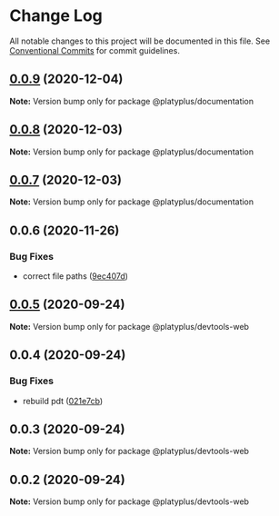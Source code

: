 # Change Log

All notable changes to this project will be documented in this file.
See [Conventional Commits](https://conventionalcommits.org) for commit guidelines.

## [0.0.9](https://github.com/platyplus/platyplus/compare/@platyplus/documentation@0.0.8...@platyplus/documentation@0.0.9) (2020-12-04)

**Note:** Version bump only for package @platyplus/documentation





## [0.0.8](https://github.com/platyplus/platyplus/compare/@platyplus/documentation@0.0.7...@platyplus/documentation@0.0.8) (2020-12-03)

**Note:** Version bump only for package @platyplus/documentation





## [0.0.7](https://github.com/platyplus/platyplus/compare/@platyplus/documentation@0.0.6...@platyplus/documentation@0.0.7) (2020-12-03)

**Note:** Version bump only for package @platyplus/documentation





## 0.0.6 (2020-11-26)


### Bug Fixes

* correct file paths ([9ec407d](https://github.com/platyplus/platyplus/commit/9ec407ddc633d60da01f29182ba72deef2ddfc8f))





## [0.0.5](https://github.com/platyplus/platyplus/compare/@platyplus/devtools-web@0.0.4...@platyplus/devtools-web@0.0.5) (2020-09-24)

**Note:** Version bump only for package @platyplus/devtools-web





## 0.0.4 (2020-09-24)


### Bug Fixes

* rebuild pdt ([021e7cb](https://github.com/platyplus/platyplus/commit/021e7cb617ad0fe251d134395196050f64c72d08))





## 0.0.3 (2020-09-24)

**Note:** Version bump only for package @platyplus/devtools-web





## 0.0.2 (2020-09-24)

**Note:** Version bump only for package @platyplus/devtools-web
